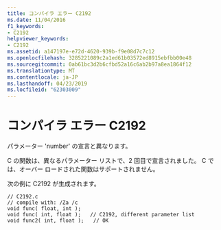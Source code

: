```yaml
---
title: コンパイラ エラー C2192
ms.date: 11/04/2016
f1_keywords:
- C2192
helpviewer_keywords:
- C2192
ms.assetid: a147197e-e72d-4620-939b-f9e08d7c7c12
ms.openlocfilehash: 3285221089c2a1ed61b03572ed8915ebfbb00e48
ms.sourcegitcommit: 0ab61bc3d2b6cfbd52a16c6ab2b97a8ea1864f12
ms.translationtype: MT
ms.contentlocale: ja-JP
ms.lasthandoff: 04/23/2019
ms.locfileid: "62303009"
---
```

# <a name="compiler-error-c2192"></a>コンパイラ エラー C2192

パラメーター 'number' の宣言と異なります。

C の関数は、異なるパラメーター リストで、2 回目で宣言されました。 C では、オーバー ロードされた関数はサポートされません。

次の例に C2192 が生成されます。

```
// C2192.c
// compile with: /Za /c
void func( float, int );
void func( int, float );   // C2192, different parameter list
void func2( int, float );   // OK
```